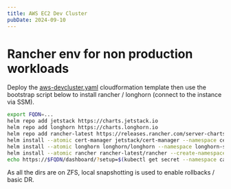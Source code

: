 ```yaml
---
title: AWS EC2 Dev Cluster
pubDate: 2024-09-10
---
```


# Rancher env for non production workloads

Deploy the [aws-devcluster.yaml](/aws-devcluster.yaml) cloudformation template then use the bootstrap script below to install rancher / longhorn (connect to the instance via SSM).

```bash
export FQDN=...
helm repo add jetstack https://charts.jetstack.io
helm repo add longhorn https://charts.longhorn.io
helm repo add rancher-latest https://releases.rancher.com/server-charts/latest
helm install --atomic cert-manager jetstack/cert-manager --namespace cert-manager --create-namespace --set crds.enabled=true
helm install --atomic longhorn longhorn/longhorn --namespace longhorn-system --create-namespace  --set defaultSettings.defaultDataLocality=best-effort --set defaultSettings.storageReservedPercentageForDefaultDisk=10
helm install --atomic rancher rancher-latest/rancher --create-namespace --namespace cattle-system --set ingress.tls.source=letsEncrypt --set letsEncrypt.ingress.class=traefik --set hostname=$FQDN --set letsEncrypt.email=$FQDN@maildrop.cc
echo https://$FQDN/dashboard/?setup=$(kubectl get secret --namespace cattle-system bootstrap-secret -o go-template='{{.data.bootstrapPassword|base64decode}}')
```

As all the dirs are on ZFS, local snapshotting is used to enable rollbacks / basic DR.